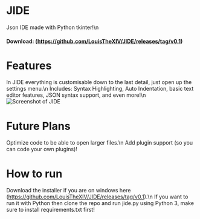 # JIDE
Json IDE made with Python tkinter!\n
#### Download: (https://github.com/LouisTheXIV/JIDE/releases/tag/v0.1)

# Features
In JIDE everything is customisable down to the last detail, just open up the settings menu.\n
Includes: Syntax Highlighting, Auto Indentation, basic text editor features, JSON syntax support, and even more!\n
![Screenshot of JIDE](https://cdn.discordapp.com/attachments/753096420680138812/888458780562567188/unknown.png)

# Future Plans
Optimize code to be able to open larger files.\n
Add plugin support (so you can code your own plugins)!

# How to run
Download the installer if you are on windows here (https://github.com/LouisTheXIV/JIDE/releases/tag/v0.1).\n
If you want to run it with Python then clone the repo and run jide.py using Python 3, make sure to install requirements.txt first!

